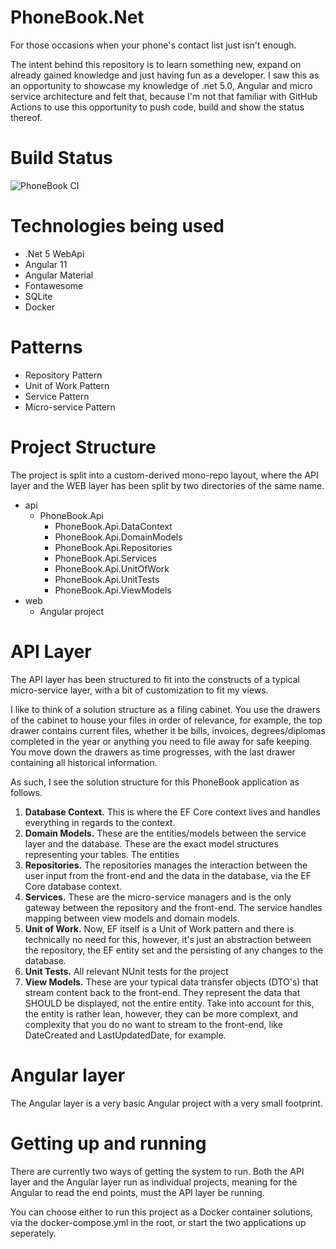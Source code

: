 # PhoneBook.Net
For those occasions when your phone's contact list just isn't enough.

The intent behind this repository is to learn something new, expand on already gained knowledge and just having fun as a developer. I saw this as an opportunity to showcase my knowledge of .net 5.0, Angular and micro service architecture and felt that, because I'm not that familiar with GitHub Actions to use this opportunity to push code, build and show the status thereof.

# Build Status
![PhoneBook CI](https://github.com/JadedEric/phonebook/workflows/PhoneBook%20CI/badge.svg)

# Technologies being used
* .Net 5 WebApi
* Angular 11
* Angular Material
* Fontawesome
* SQLite
* Docker

# Patterns
* Repository Pattern
* Unit of Work Pattern
* Service Pattern
* Micro-service Pattern

# Project Structure
The project is split into a custom-derived mono-repo layout, where the API layer and the WEB layer has been split by two directories of the same name.

* api
	* PhoneBook.Api
		* PhoneBook.Api.DataContext
		* PhoneBook.Api.DomainModels
		* PhoneBook.Api.Repositories
		* PhoneBook.Api.Services
		* PhoneBook.Api.UnitOfWork
		* PhoneBook.Api.UnitTests
		* PhoneBook.Api.ViewModels
* web
	* Angular project

# API Layer
The API layer has been structured to fit into the constructs of a typical micro-service layer, with a bit of customization to fit my views.

I like to think of a solution structure as a filing cabinet. You use the drawers of the cabinet to house your files in order of relevance, for example, the top drawer contains current files, whether it be bills, invoices, degrees/diplomas completed in the year or anything you need to file away for safe keeping. You move down the drawers as time progresses, with the last drawer containing all historical information.

As such, I see the solution structure for this PhoneBook application as follows.

1. **Database Context.** This is where the EF Core context lives and handles everything in regards to the context.
2. **Domain Models.** These are the entities/models between the service layer and the database. These are the exact model structures representing your tables. The entities
3. **Repositories.** The repositories manages the interaction between the user input from the front-end and the data in the database, via the EF Core database context.
4. **Services.** These are the micro-service managers and is the only gateway between the repository and the front-end. The service handles mapping between view models and domain models.
5. **Unit of Work.** Now, EF itself is a Unit of Work pattern and there is technically no need for this, however, it's just an abstraction between the repository, the EF entity set and the persisting of any changes to the database.
6. **Unit Tests.** All relevant NUnit tests for the project
7. **View Models.** These are your typical data transfer objects (DTO's) that stream content back to the front-end. They represent the data that SHOULD be displayed, not the entire entity. Take into account for this, the entity is rather lean, however, they can be more complext, and complexity that you do no want to stream to the front-end, like DateCreated and LastUpdatedDate, for example.

# Angular layer
The Angular layer is a very basic Angular project with a very small footprint.

# Getting up and running
There are currently two ways of getting the system to run. Both the API layer and the Angular layer run as individual projects, meaning for the Angular to read the end points, must the API layer be running.

You can choose either to run this project as a Docker container solutions, via the docker-compose.yml in the root, or start the two applications up seperately.

